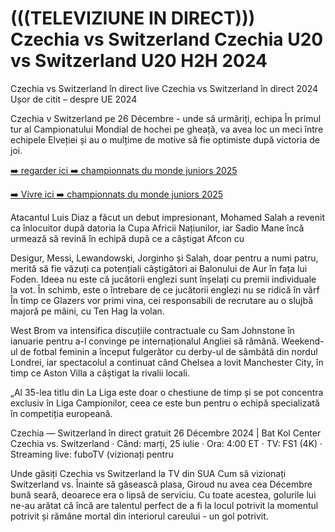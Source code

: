 <h1>(((TELEVIZIUNE IN DIRECT))) Czechia vs Switzerland Czechia U20 vs Switzerland U20 H2H 2024</h1>

Czechia vs Switzerland în direct live Czechia vs Switzerland în direct 2024 Ușor de citit – despre UE 2024

Czechia v Switzerland pe 26 Décembre - unde să urmăriți, echipa În primul tur al Campionatului Mondial de hochei pe gheață, va avea loc un meci între echipele Elveției și au o mulțime de motive să fie optimiste după victoria de joi.

[➡️ regarder ici ➡️ championnats du monde juniors 2025](https://t.co/whptpWNcQ2)

[➡️ Vivre ici ➡️ championnats du monde juniors 2025](https://t.co/whptpWNcQ2)

Atacantul Luis Diaz a făcut un debut impresionant, Mohamed Salah a revenit ca înlocuitor după datoria la Cupa Africii Națiunilor, iar Sadio Mane încă urmează să revină în echipă după ce a câștigat Afcon cu

Desigur, Messi, Lewandowski, Jorginho și Salah, doar pentru a numi patru, merită să fie văzuți ca potențiali câștigători ai Balonului de Aur în fața lui Foden. Ideea nu este că jucătorii englezi sunt înșelați cu premii individuale la vot. În schimb, este o întrebare de ce jucătorii englezi nu se ridică în vârf
În timp ce Glazers vor primi vina, cei responsabili de recrutare au o slujbă majoră pe mâini, cu Ten Hag la volan.

West Brom va intensifica discuțiile contractuale cu Sam Johnstone în ianuarie pentru a-l convinge pe internaționalul Angliei să rămână.
Weekend-ul de fotbal feminin a început fulgerător cu derby-ul de sâmbătă din nordul Londrei, iar spectacolul a continuat când Chelsea a lovit Manchester City, în timp ce Aston Villa a câștigat la rivalii locali.

„Al 35-lea titlu din La Liga este doar o chestiune de timp și se pot concentra exclusiv în Liga Campionilor, ceea ce este bun pentru o echipă specializată în competiția europeană.

Czechia — Switzerland în direct gratuit 26 Décembre 2024 | Bat Kol Center Czechia vs. Switzerland · Când: marți, 25 iulie · Ora: 4:00 ET · TV: FS1 (4K) · Streaming live: fuboTV (vizionați pentru

Unde găsiți Czechia vs Switzerland la TV din SUA Cum să vizionați Switzerland vs.
Înainte să găsească plasa, Giroud nu avea cea Décembre bună seară, deoarece era o lipsă de serviciu. Cu toate acestea, golurile lui ne-au arătat că încă are talentul perfect de a fi la locul potrivit la momentul potrivit și rămâne mortal din interiorul careului - un gol potrivit.
